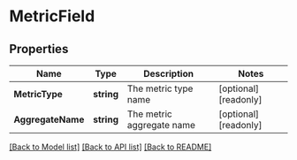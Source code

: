 # MetricField

## Properties

Name | Type | Description | Notes
------------ | ------------- | ------------- | -------------
**MetricType** | **string** | The metric type name | [optional] [readonly] 
**AggregateName** | **string** | The metric aggregate name | [optional] [readonly] 

[[Back to Model list]](../README.md#documentation-for-models) [[Back to API list]](../README.md#documentation-for-api-endpoints) [[Back to README]](../README.md)



